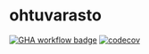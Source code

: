# ohtuvarasto

[![GHA workflow badge](https://github.com/arppuri/ohtuvarasto/actions/workflows/main.yml/badge.svg)](https://github.com/arppuri/ohtuvarasto/actions)
[![codecov](https://codecov.io/gh/arppuri/ohtuvarasto/graph/badge.svg?token=M8YBMOYMXL)](https://codecov.io/gh/arppuri/ohtuvarasto)
